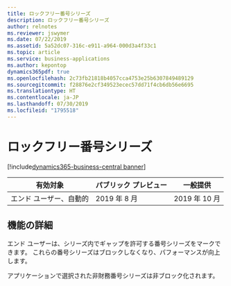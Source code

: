 ```yaml
---
title: ロックフリー番号シリーズ
description: ロックフリー番号シリーズ
author: relnotes
ms.reviewer: jswymer
ms.date: 07/22/2019
ms.assetid: 5a52dc07-316c-e911-a964-000d3a4f33c1
ms.topic: article
ms.service: business-applications
ms.author: kepontop
dynamics365pdf: true
ms.openlocfilehash: 2c73fb21818b4057cca4753e25b6307849489129
ms.sourcegitcommit: f28876e2cf349523ecec57dd71f4cb6db56e6695
ms.translationtype: HT
ms.contentlocale: ja-JP
ms.lasthandoff: 07/30/2019
ms.locfileid: "1795518"
---
```

# <a name="lock-free-number-series"></a>ロックフリー番号シリーズ
[!include[dynamics365-business-central banner](../includes/dynamics365-business-central.md)]

| 有効対象    |  パブリック プレビュー | 一般提供 | 
| ---------- | ---------- |---------- |
|エンド ユーザー、自動的|2019 年 8 月| 2019 年 10 月|






## <a name="feature-details"></a>機能の詳細
<!--feature detail start -->
エンド ユーザーは、シリーズ内でギャップを許可する番号シリーズをマークできます。 これらの番号シリーズはブロックしなくなり、パフォーマンスが向上します。 

アプリケーションで選択された非財務番号シリーズは非ブロック化されます。
<!--feature detail end -->











